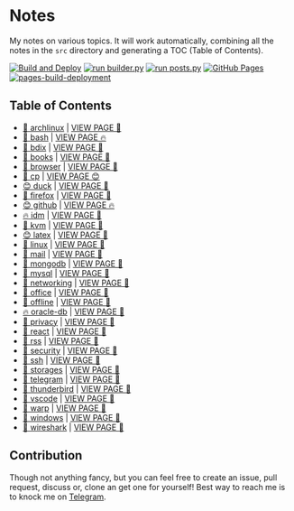 # Notes

My notes on various topics. It will work automatically, combining all the notes in the `src` directory and generating a TOC (Table of Contents).

[![Build and Deploy](https://github.com/SharafatKarim/notes/actions/workflows/action.yml/badge.svg)](https://github.com/SharafatKarim/notes/actions/workflows/action.yml)
[![run builder.py](https://github.com/SharafatKarim/notes/actions/workflows/action.yml/badge.svg)](https://github.com/SharafatKarim/notes/actions/workflows/action.yml)
[![run posts.py](https://github.com/SharafatKarim/notes/actions/workflows/posts.yml/badge.svg)](https://github.com/SharafatKarim/notes/actions/workflows/posts.yml)
[![GitHub Pages](https://github.com/SharafatKarim/notes/actions/workflows/gh-pages.yml/badge.svg)](https://github.com/SharafatKarim/notes/actions/workflows/gh-pages.yml)
[![pages-build-deployment](https://github.com/SharafatKarim/notes/actions/workflows/pages/pages-build-deployment/badge.svg)](https://github.com/SharafatKarim/notes/actions/workflows/pages/pages-build-deployment)


## Table of Contents

- [🌈 archlinux](src/archlinux.md) | <a href='https://sharafat.is-a.dev/notes/archlinux' target='_blank'>VIEW PAGE 🍕</a>
- [👾 bash](src/bash.md) | <a href='https://sharafat.is-a.dev/notes/bash' target='_blank'>VIEW PAGE 🔥</a>
- [🌟 bdix](src/bdix.md) | <a href='https://sharafat.is-a.dev/notes/bdix' target='_blank'>VIEW PAGE 🤖</a>
- [👾 books](src/books.md) | <a href='https://sharafat.is-a.dev/notes/books' target='_blank'>VIEW PAGE 🎉</a>
- [🎸 browser](src/browser.md) | <a href='https://sharafat.is-a.dev/notes/browser' target='_blank'>VIEW PAGE 🌟</a>
- [🎸 cp](src/cp.md) | <a href='https://sharafat.is-a.dev/notes/cp' target='_blank'>VIEW PAGE 😊</a>
- [😊 duck](src/duck.md) | <a href='https://sharafat.is-a.dev/notes/duck' target='_blank'>VIEW PAGE 👾</a>
- [🚀 firefox](src/firefox.md) | <a href='https://sharafat.is-a.dev/notes/firefox' target='_blank'>VIEW PAGE 🎉</a>
- [😊 github](src/github.md) | <a href='https://sharafat.is-a.dev/notes/github' target='_blank'>VIEW PAGE 🔥</a>
- [🔥 idm](src/idm.md) | <a href='https://sharafat.is-a.dev/notes/idm' target='_blank'>VIEW PAGE 👾</a>
- [🌟 kvm](src/kvm.md) | <a href='https://sharafat.is-a.dev/notes/kvm' target='_blank'>VIEW PAGE 🎸</a>
- [😊 latex](src/latex.md) | <a href='https://sharafat.is-a.dev/notes/latex' target='_blank'>VIEW PAGE 🎉</a>
- [🌈 linux](src/linux.md) | <a href='https://sharafat.is-a.dev/notes/linux' target='_blank'>VIEW PAGE 👾</a>
- [👾 mail](src/mail.md) | <a href='https://sharafat.is-a.dev/notes/mail' target='_blank'>VIEW PAGE 🚀</a>
- [🚀 mongodb](src/mongodb.md) | <a href='https://sharafat.is-a.dev/notes/mongodb' target='_blank'>VIEW PAGE 🎸</a>
- [👾 mysql](src/mysql.md) | <a href='https://sharafat.is-a.dev/notes/mysql' target='_blank'>VIEW PAGE 🌈</a>
- [👾 networking](src/networking.md) | <a href='https://sharafat.is-a.dev/notes/networking' target='_blank'>VIEW PAGE 🍕</a>
- [👾 office](src/office.md) | <a href='https://sharafat.is-a.dev/notes/office' target='_blank'>VIEW PAGE 🎸</a>
- [👾 offline](src/offline.md) | <a href='https://sharafat.is-a.dev/notes/offline' target='_blank'>VIEW PAGE 🎉</a>
- [🔥 oracle-db](src/oracle-db.md) | <a href='https://sharafat.is-a.dev/notes/oracle-db' target='_blank'>VIEW PAGE 🌈</a>
- [🎸 privacy](src/privacy.md) | <a href='https://sharafat.is-a.dev/notes/privacy' target='_blank'>VIEW PAGE 🍕</a>
- [🎸 react](src/react.md) | <a href='https://sharafat.is-a.dev/notes/react' target='_blank'>VIEW PAGE 🎸</a>
- [🌟 rss](src/rss.md) | <a href='https://sharafat.is-a.dev/notes/rss' target='_blank'>VIEW PAGE 🌈</a>
- [🍕 security](src/security.md) | <a href='https://sharafat.is-a.dev/notes/security' target='_blank'>VIEW PAGE 👾</a>
- [🌈 ssh](src/ssh.md) | <a href='https://sharafat.is-a.dev/notes/ssh' target='_blank'>VIEW PAGE 🎉</a>
- [🍕 storages](src/storages.md) | <a href='https://sharafat.is-a.dev/notes/storages' target='_blank'>VIEW PAGE 🍕</a>
- [🎉 telegram](src/telegram.md) | <a href='https://sharafat.is-a.dev/notes/telegram' target='_blank'>VIEW PAGE 👾</a>
- [🍕 thunderbird](src/thunderbird.md) | <a href='https://sharafat.is-a.dev/notes/thunderbird' target='_blank'>VIEW PAGE 👾</a>
- [🎉 vscode](src/vscode.md) | <a href='https://sharafat.is-a.dev/notes/vscode' target='_blank'>VIEW PAGE 🤖</a>
- [🌈 warp](src/warp.md) | <a href='https://sharafat.is-a.dev/notes/warp' target='_blank'>VIEW PAGE 🤖</a>
- [👾 windows](src/windows.md) | <a href='https://sharafat.is-a.dev/notes/windows' target='_blank'>VIEW PAGE 🌟</a>
- [🌟 wireshark](src/wireshark.md) | <a href='https://sharafat.is-a.dev/notes/wireshark' target='_blank'>VIEW PAGE 🤖</a>

## Contribution

Though not anything fancy, but you can feel free to create an issue, pull request, discuss or, clone an get one for yourself!
Best way to reach me is to knock me on [Telegram](https://t.me/SharafatKarim).


